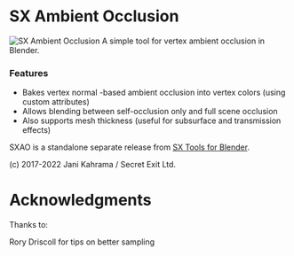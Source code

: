 # SX Ambient Occlusion
![SX Ambient Occlusion](/images/sxao-intro.png)
A simple tool for vertex ambient occlusion in Blender.

### Features
- Bakes vertex normal -based ambient occlusion into vertex colors (using custom attributes)
- Allows blending between self-occlusion only and full scene occlusion
- Also supports mesh thickness (useful for subsurface and transmission effects)

SXAO is a standalone separate release from [SX Tools for Blender](https://github.com/FrandSX/sxtools-blender).

(c) 2017-2022 Jani Kahrama / Secret Exit Ltd.


# Acknowledgments

Thanks to:

Rory Driscoll for tips on better sampling
